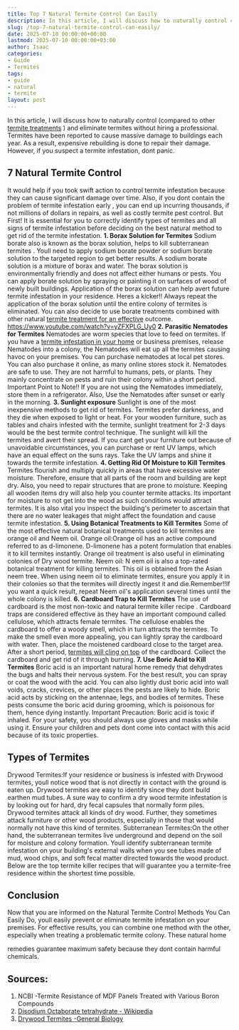 ```yaml
---
title: Top 7 Natural Termite Control Can Easily
description: In this article, I will discuss how to naturally control compared to other termite treatments  and eliminate termites without hiring a professional. Termites...
slug: /top-7-natural-termite-control-can-easily/
date: 2025-07-10 00:00:00+00:00
lastmod: 2025-07-10 00:00:00+03:00
author: Isaac
categories:
- Guide
- Termites
tags:
- guide
- natural
- termite
layout: post
---
```

In this article, I will discuss how to naturally control (compared to other
[termite treatments](https://pestpolicy.com/best-termite-killer/)
) and eliminate termites without hiring a professional.
Termites have been reported to cause massive damage to buildings each year.
As a result, expensive rebuilding is done to repair their damage. However, if you suspect a termite infestation, dont panic.

## 7 Natural Termite Control
It would help if you took swift action to
control termite
infestation because they can cause significant damage over time. Also, if you dont contain the problem of
termite infestation early
, you can end up incurring thousands, if not millions of dollars in repairs, as well as costly termite pest control.
But First! It is essential for you to correctly identify types of termites and all signs of termite infestation before deciding on the best natural method to get rid of the termite infestation.
**1. Borax Solution for Termites**
Sodium borate also is known as the borax solution, helps to kill
subterranean termites
. Youll need to apply sodium borate powder or sodium borate solution to the targeted region to get better results. A sodium borate solution is a mixture of borax and water.
The borax solution is environmentally friendly and does not affect either humans or pests. You can apply borate solution by spraying or painting it on surfaces of wood of newly built buildings. Application of the borax solution can help avert future termite infestation in your residence.
Heres a kicker!!
Always repeat the application of the borax solution until the entire colony of termites is eliminated. You can also decide to use borate treatments combined with other natural
[termite treatment for an effective](https://pestpolicy.com/how-to-get-rid-of-termites/)
outcome.
https://www.youtube.com/watch?v=yZFXPLG_Uy0
**2. Parasitic Nematodes for Termites**
Nematodes are worm species that love to feed on termites. If you have a
[termite infestation in your home](https://pestpolicy.com/home-remedy-for-termites/)
or business premises, release Nematodes into a colony, the Nematodes will eat up all the termites causing havoc on your premises.
You can purchase nematodes at local pet stores. You can also purchase it online, as many online stores stock it. Nematodes are safe to use. They are not harmful to humans, pets, or plants. They mainly concentrate on pests and ruin their colony within a short period.
Important Point to Note!! If you are not using the Nematodes immediately, store them in a refrigerator. Also, Use the Nematodes after sunset or early in the morning.
**3. Sunlight exposure**
Sunlight is one of the most inexpensive methods to get rid of termites. Termites prefer darkness, and they die when exposed to light or heat.
For your wooden furniture, such as tables and chairs infested with the termite, sunlight treatment for 2-3 days would be the best termite control technique. The sunlight will kill the termites and avert their spread.
If you cant get your furniture out because of unavoidable circumstances, you can purchase or rent UV lamps, which have an equal effect on the suns rays. Take the UV lamps and shine it towards the termite infestation.
**4. Getting Rid Of Moisture to Kill Termites**
Termites flourish and multiply quickly in areas that have excessive water moisture. Therefore, ensure that all parts of the room and building are kept dry. Also, you need to repair structures that are prone to moisture.
Keeping all wooden items dry will also help you counter termite attacks. Its important for moisture to not get into the wood as such conditions would attract termites.
It is also vital you inspect the building's perimeter to ascertain that there are no water leakages that might affect the foundation and cause termite infestation.
**5. Using Botanical Treatments to Kill Termites**
Some of the most effective
natural botanical treatments used to kill
termites are orange oil and Neem oil.
Orange oil:Orange oil has an active compound referred to as d-limonene. D-limonene has a potent formulation that enables it to kill termites instantly. Orange
oil treatment is also useful
in eliminating colonies of Dry wood termite.
Neem
oil: N
eem oil is also a top-rated botanical treatment for killing termites. This oil is obtained from the Asian neem tree. When using neem oil to eliminate termites, ensure you apply it in their colonies so that the termites will directly ingest it and die.Remember!!If you want a quick result, repeat Neem oil's application several times until the whole colony is killed.
**6. Cardboard Trap to Kill Termites**
The use of cardboard is the most non-toxic and
natural termite killer recipe
. Cardboard traps are considered effective as they have an important compound called cellulose, which attracts female termites.
The cellulose enables the cardboard to offer a woody smell, which in turn attracts the termites. To make the smell even more appealing, you can lightly spray the cardboard with water.
Then, place the moistened cardboard close to the target area. After a short period,
[termites will cling on top](https://pestpolicy.com/termite-prevention/)
of the cardboard. Collect the cardboard and get rid of it through burning.
**7. Use Boric Acid to Kill Termites**
Boric acid is an important natural
home remedy that dehydrates the bugs
and halts their nervous system.
For the best result, you can spray or coat the wood with the acid. You can also lightly dust
boric acid
into wall voids, cracks, crevices, or other places the pests are likely to hide.
Boric acid acts by sticking
on the antennae, legs, and bodies of termites. These pests consume the boric acid during grooming, which is poisonous for them, hence dying instantly.
Important Precaution: Boric acid is toxic if inhaled. For your safety, you should always use gloves and masks while using it. Ensure your children and pets dont come into contact with this acid because of its toxic properties.
## Types of Termites
Drywood Termites:If your residence or business is infested with Drywood termites, youll notice wood that is not directly in contact with the ground is eaten up.
Drywood termites are easy to identify since they dont build earthen mud tubes. A sure way to confirm a dry wood termite infestation is by looking out for hard, dry fecal capsules that normally form piles.
Drywood termites attack all kinds of dry wood. Further, they sometimes attack furniture or other wood products, especially in those that would normally not have this kind of termites.
Subterranean Termites:On the other hand, the subterranean termites live underground and depend on the soil for moisture and colony formation.
Youll identify subterranean termite infestation on your building's external walls when you see tubes made of mud, wood chips, and soft fecal matter directed towards the wood product.
Below are the top termite killer recipes that will guarantee you a termite-free residence within the shortest time possible.
## Conclusion
Now that you are informed on the Natural Termite Control Methods You Can Easily Do, youll easily prevent or eliminate termite infestation on your premises.
For effective results, you can combine one method with the other, especially when treating a problematic termite colony. These
natural home

remedies
guarantee maximum safety because they dont contain harmful chemicals.
## Sources:
1. NCBI -Termite Resistance of MDF Panels Treated with Various Boron Compounds
2. [Disodium Octaborate tetrahydrate - Wikipedia](https://en.wikipedia.org/wiki/Disodium_octaborate_tetrahydrate)
3. [Drywood Termites -General Biology](https://extension.arizona.edu/sites/extension.arizona.edu/files/pubs/az1232.pdf)